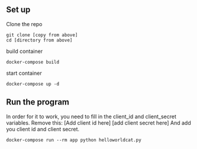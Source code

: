 ## Set up

Clone the repo

```
git clone [copy from above]
cd [directory from above]
```

build container
```
docker-compose build
```

start container
```
docker-compose up -d
```

## Run the program
In order for it to work, you need to fill in the client_id and client_secret variables. Remove this:
[Add client id here]
[add client secret here]
And add you client id and client secret. 

```
docker-compose run --rm app python helloworldcat.py
```